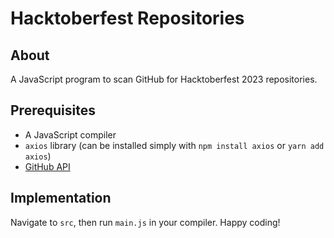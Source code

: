 # Hacktoberfest Repositories

## About

A JavaScript program to scan GitHub for Hacktoberfest 2023 repositories.

## Prerequisites

- A JavaScript compiler
- `axios` library (can be installed simply with `npm install axios` or `yarn add axios`)
- [GitHub API](https://docs.github.com/en/rest/guides/getting-started-with-the-rest-api?apiVersion=2022-11-28&tool=javascript)

## Implementation

Navigate to `src`, then run `main.js` in your compiler. Happy coding!
